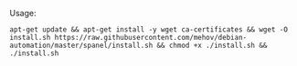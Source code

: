 Usage:

    apt-get update && apt-get install -y wget ca-certificates && wget -O install.sh https://raw.githubusercontent.com/mehov/debian-automation/master/spanel/install.sh && chmod +x ./install.sh && ./install.sh
